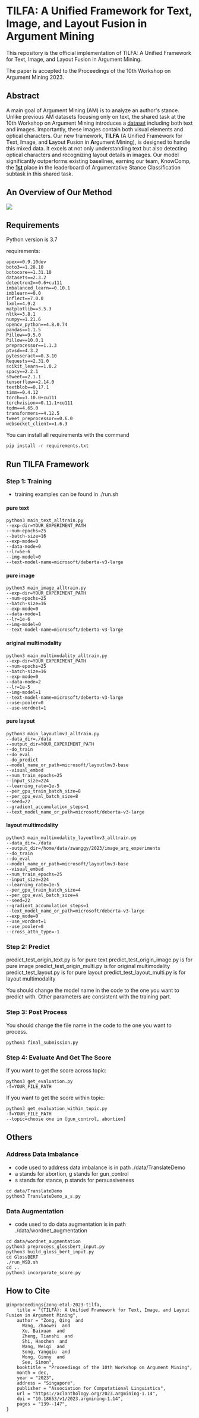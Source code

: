 # TILFA: A Unified Framework for Text, Image, and Layout Fusion in Argument Mining

This repository is the official implementation of TILFA: A Unified Framework for Text, Image, and Layout Fusion in Argument Mining.

The paper is accepted to the Proceedings of the 10th Workshop on Argument Mining 2023.

## Abstract

A main goal of Argument Mining (AM) is to analyze an author's stance. 
Unlike previous AM datasets focusing only on text, 
the shared task at the 10th Workshop on Argument Mining 
introduces a [dataset](https://aclanthology.org/2022.argmining-1.1.pdf) including both text and images. 
Importantly, these images contain both visual elements 
and optical characters. Our new framework, **TILFA** 
(A Unified Framework for **T**ext, **I**mage, and **L**ayout **F**usion 
in **A**rgument Mining), is designed to handle this mixed data. It 
excels at not only understanding text but also detecting optical 
characters and recognizing layout details in images.
Our model significantly outperforms existing baselines, 
earning our team, KnowComp, the [**1st**](https://imagearg.github.io/) place in the leaderboard
of Argumentative Stance Classification subtask in this shared task.


## An Overview of Our Method

 ![](./method_figure.png)

## Requirements

Python version is 3.7

requirements:
```
apex==0.9.10dev
boto3==1.28.10
botocore==1.31.10
datasets==2.3.2
detectron2==0.6+cu111
imbalanced_learn==0.10.1
imblearn==0.0
inflect==7.0.0
lxml==4.9.2
matplotlib==3.5.3
nltk==3.8.1
numpy==1.21.6
opencv_python==4.8.0.74
pandas==1.1.5
Pillow==9.5.0
Pillow==10.0.1
preprocessor==1.1.3
ptvsd==4.3.2
pytesseract==0.3.10
Requests==2.31.0
scikit_learn==1.0.2
spacy==2.2.1
stweet==2.1.1
tensorflow==2.14.0
textblob==0.17.1
timm==0.4.12
torch==1.10.0+cu111
torchvision==0.11.1+cu111
tqdm==4.65.0
transformers==4.12.5
tweet_preprocessor==0.6.0
websocket_client==1.6.3
```

You can install all requirements with the command
```
pip install -r requirements.txt
```

## Run TILFA Framework

### Step 1: Training
- training examples can be found in ./run.sh
#### pure text
```angular2html
python3 main_text_alltrain.py 
--exp-dir=YOUR_EXPERIMENT_PATH
--num-epochs=25 
--batch-size=16 
--exp-mode=0 
--data-mode=0 
--lr=5e-6 
--img-model=0 
--text-model-name=microsoft/deberta-v3-large
```

#### pure image
```angular2html
python3 main_image_alltrain.py 
--exp-dir=YOUR_EXPERIMENT_PATH
--num-epochs=25 
--batch-size=16 
--exp-mode=0 
--data-mode=1 
--lr=1e-6 
--img-model=0 
--text-model-name=microsoft/deberta-v3-large
```

#### original multimodality
```angular2html
python3 main_multimodality_alltrain.py 
--exp-dir=YOUR_EXPERIMENT_PATH
--num-epochs=25 
--batch-size=16 
--exp-mode=0 
--data-mode=2 
--lr=1e-5 
--img-model=1 
--text-model-name=microsoft/deberta-v3-large 
--use-pooler=0 
--use-wordnet=1
```

#### pure layout
```angular2html
python3 main_layoutlmv3_alltrain.py 
--data_dir=./data 
--output_dir=YOUR_EXPERIMENT_PATH 
--do_train 
--do_eval 
--do_predict 
--model_name_or_path=microsoft/layoutlmv3-base 
--visual_embed 
--num_train_epochs=25 
--input_size=224 
--learning_rate=1e-5 
--per_gpu_train_batch_size=8 
--per_gpu_eval_batch_size=8 
--seed=22 
--gradient_accumulation_steps=1 
--text_model_name_or_path=microsoft/deberta-v3-large
```

#### layout multimodality
```angular2html
python3 main_multimodality_layoutlmv3_alltrain.py 
--data_dir=./data 
--output_dir=/home/data/zwanggy/2023/image_arg_experiments 
--do_train 
--do_eval 
--model_name_or_path=microsoft/layoutlmv3-base 
--visual_embed 
--num_train_epochs=25 
--input_size=224 
--learning_rate=1e-5 
--per_gpu_train_batch_size=4 
--per_gpu_eval_batch_size=4 
--seed=22  
--gradient_accumulation_steps=1 
--text_model_name_or_path=microsoft/deberta-v3-large 
--exp_mode=0  
--use_wordnet=1 
--use_pooler=0 
--cross_attn_type=-1
```

### Step 2: Predict
predict_test_origin_text.py is for pure text
predict_test_origin_image.py is for pure image
predict_test_origin_multi.py is for original multimodality
predict_test_layout.py is for pure layout
predict_test_layout_multi.py is for layout multimodality

You should change the model name in the code to the one you want to predict with.
Other parameters are consistent with the training part.

### Step 3: Post Process

You should change the file name in the code to the one you want to process.
```angular2html
python3 final_submission.py
```

### Step 4: Evaluate And Get The Score

If you want to get the score across topic:
```angular2html
python3 get_evaluation.py
-f=YOUR_FILE_PATH
```

If you want to get the score within topic:
```angular2html
python3 get_evaluation_within_topic.py
-f=YOUR_FILE_PATH
--topic=choose one in [gun_control, abortion]
```

## Others

### Address Data Imbalance
- code used to address data imbalance is in path ./data/TranslateDemo 
- a stands for abortion, g stands for gun_control
- s stands for stance, p stands for persuasiveness

```angular2html
cd data/TranslateDemo
python3 TranslateDemo_a_s.py
```

### Data Augmentation
- code used to do data augmentation is in path ./data/wordnet_augmentation

```angular2html
cd data/wordnet_augmentation
python3 preprocess_glossbert_input.py
python3 build_gloss_bert_input.py
cd GlossBERT
./run_WSD.sh
cd ..
python3 incorporate_score.py
```

## How to Cite
```
@inproceedings{zong-etal-2023-tilfa,
    title = "{TILFA}: A Unified Framework for Text, Image, and Layout Fusion in Argument Mining",
    author = "Zong, Qing  and
      Wang, Zhaowei  and
      Xu, Baixuan  and
      Zheng, Tianshi  and
      Shi, Haochen  and
      Wang, Weiqi  and
      Song, Yangqiu  and
      Wong, Ginny  and
      See, Simon",
    booktitle = "Proceedings of the 10th Workshop on Argument Mining",
    month = dec,
    year = "2023",
    address = "Singapore",
    publisher = "Association for Computational Linguistics",
    url = "https://aclanthology.org/2023.argmining-1.14",
    doi = "10.18653/v1/2023.argmining-1.14",
    pages = "139--147",
}
```
